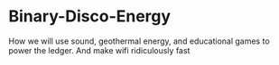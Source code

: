 # Binary-Disco-Energy
How we will use sound, geothermal energy, and educational games to power the ledger. And make wifi ridiculously fast
